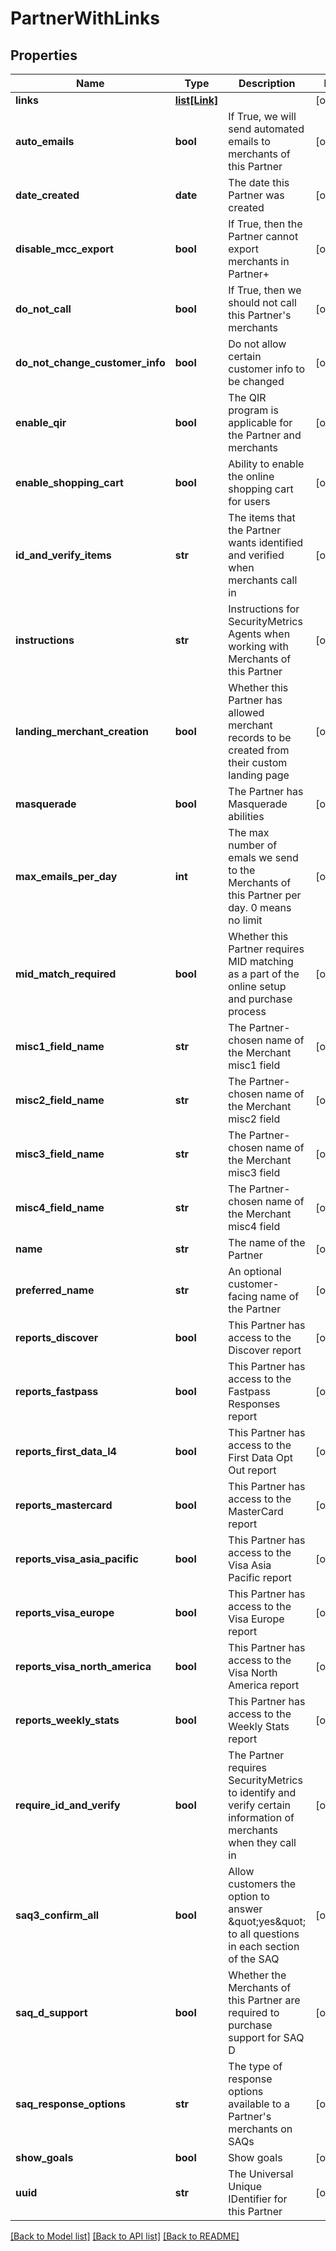 # PartnerWithLinks

## Properties
Name | Type | Description | Notes
------------ | ------------- | ------------- | -------------
**links** | [**list[Link]**](Link.md) |  | [optional] 
**auto_emails** | **bool** | If True, we will send automated emails to merchants of this Partner | [optional] 
**date_created** | **date** | The date this Partner was created | [optional] 
**disable_mcc_export** | **bool** | If True, then the Partner cannot export merchants in Partner+ | [optional] 
**do_not_call** | **bool** | If True, then we should not call this Partner&#x27;s merchants | [optional] 
**do_not_change_customer_info** | **bool** | Do not allow certain customer info to be changed | [optional] 
**enable_qir** | **bool** | The QIR program is applicable for the Partner and merchants | [optional] 
**enable_shopping_cart** | **bool** | Ability to enable the online shopping cart for users | [optional] 
**id_and_verify_items** | **str** | The items that the Partner wants identified and verified when merchants call in | [optional] 
**instructions** | **str** | Instructions for SecurityMetrics Agents when working with Merchants of this Partner | [optional] 
**landing_merchant_creation** | **bool** | Whether this Partner has allowed merchant records to be created from their custom landing page | [optional] 
**masquerade** | **bool** | The Partner has Masquerade abilities | [optional] 
**max_emails_per_day** | **int** | The max number of emals we send to the Merchants of this Partner per day. 0 means no limit | [optional] 
**mid_match_required** | **bool** | Whether this Partner requires MID matching as a part of the online setup and purchase process | [optional] 
**misc1_field_name** | **str** | The Partner-chosen name of the Merchant misc1 field | [optional] 
**misc2_field_name** | **str** | The Partner-chosen name of the Merchant misc2 field | [optional] 
**misc3_field_name** | **str** | The Partner-chosen name of the Merchant misc3 field | [optional] 
**misc4_field_name** | **str** | The Partner-chosen name of the Merchant misc4 field | [optional] 
**name** | **str** | The name of the Partner | [optional] 
**preferred_name** | **str** | An optional customer-facing name of the Partner | [optional] 
**reports_discover** | **bool** | This Partner has access to the Discover report | [optional] 
**reports_fastpass** | **bool** | This Partner has access to the Fastpass Responses report | [optional] 
**reports_first_data_l4** | **bool** | This Partner has access to the First Data Opt Out report | [optional] 
**reports_mastercard** | **bool** | This Partner has access to the MasterCard report | [optional] 
**reports_visa_asia_pacific** | **bool** | This Partner has access to the Visa Asia Pacific report | [optional] 
**reports_visa_europe** | **bool** | This Partner has access to the Visa Europe report | [optional] 
**reports_visa_north_america** | **bool** | This Partner has access to the Visa North America report | [optional] 
**reports_weekly_stats** | **bool** | This Partner has access to the Weekly Stats report | [optional] 
**require_id_and_verify** | **bool** | The Partner requires SecurityMetrics to identify and verify certain information of merchants when they call in | [optional] 
**saq3_confirm_all** | **bool** | Allow customers the option to answer \&quot;yes\&quot; to all questions in each section of the SAQ | [optional] 
**saq_d_support** | **bool** | Whether the Merchants of this Partner are required to purchase support for SAQ D | [optional] 
**saq_response_options** | **str** | The type of response options available to a Partner&#x27;s merchants on SAQs | [optional] 
**show_goals** | **bool** | Show goals | [optional] 
**uuid** | **str** | The Universal Unique IDentifier for this Partner | [optional] 

[[Back to Model list]](../README.md#documentation-for-models) [[Back to API list]](../README.md#documentation-for-api-endpoints) [[Back to README]](../README.md)

